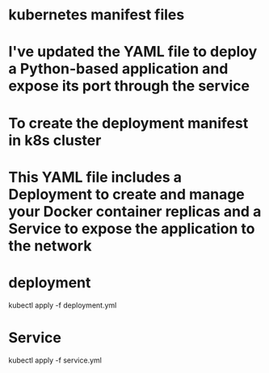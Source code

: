 # kubernetes manifest files 

# I've updated the YAML file to deploy a Python-based application and expose its port through the service

# To create the deployment manifest in k8s cluster 
# This YAML file includes a Deployment to create and manage your Docker container replicas and a Service to expose the application to the network

# deployment 

kubectl apply -f deployment.yml 


# Service 

kubectl apply -f service.yml 
 
